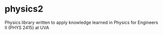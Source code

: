 # physics2
Physics library written to apply knowledge learned in Physics for Engineers II (PHYS 2415) at UVA
